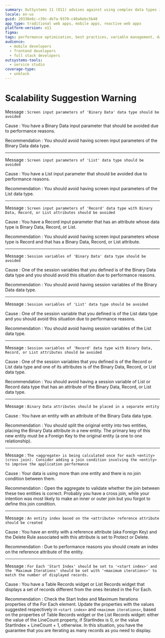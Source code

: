 ```yaml
---
summary: OutSystems 11 (O11) advises against using complex data types in screen and session variables to enhance performance.
locale: en-us
guid: 20338e6c-c39c-4b7a-9370-c40a6ebc5b48
app_type: traditional web apps, mobile apps, reactive web apps
platform-version: o11
figma:
tags: performance optimization, best practices, variable management, data types, scalability
audience:
  - mobile developers
  - frontend developers
  - full stack developers
outsystems-tools:
  - service studio
coverage-type:
  - unblock
---
```


# Scalability Suggestion Warning

Message
:   `Screen input parameters of 'Binary Data' data type should be avoided`

Cause
:   You have a Binary Data input parameter that should be avoided due to performance reasons.

Recommendation
:   You should avoid having screen input parameters of the Binary Data data type.

---

Message
:   `Screen input parameters of 'List' data type should be avoided`

Cause
:   You have a List input parameter that should be avoided due to performance reasons.

Recommendation
:   You should avoid having screen input parameters of the List data type.

---

Message
:   `Screen input parameters of 'Record' data type with Binary Data, Record, or List attributes should be avoided`

Cause
:   You have a Record input parameter that has an attribute whose data type is Binary Data, Record, or List.

Recommendation
:   You should avoid having screen input parameters whose type is Record and that has a Binary Data, Record, or List attribute.

---

Message
:   `Session variables of 'Binary Data' data type should be avoided`

Cause
:   One of the session variables that you defined is of the Binary Data data type and you should avoid this situation due to performance reasons.

Recommendation
:   You should avoid having session variables of the Binary Data data type.

---

Message
:   `Session variables of 'List' data type should be avoided`

Cause
:   One of the session variable that you defined is of the List data type and you should avoid this situation due to performance reasons.

Recommendation
:   You should avoid having session variables of the List data type.

---

Message
:   `Session variables of 'Record' data type with Binary Data, Record, or List attributes should be avoided`

Cause
:   One of the session variables that you defined is of the Record or List data type and one of its attributes is of the Binary Data, Record, or List data type.

Recommendation
:   You should avoid having a session variable of List or Record data type that has an attribute of the Binary Data, Record, or List data type.

---

Message
:   `Binary Data attributes should be placed in a separate entity`

Cause
:   You have an entity with an attribute of the Binary Data data type.

Recommendation
:   You should split the original entity into two entities, placing the Binary Data attribute in a new entity. The primary key of this new entity must be a Foreign Key to the original entity (a one to one relationship).

---

Message
:   `The <aggregate> is being calculated once for each <entity> (cross join). Consider adding a join condition involving the <entity> to improve the application performance`

Cause
:   Your data is using more than one entity and there is no join condition between them.

Recommendation
:   Open the aggregate to validate whether the join between these two entities is correct. Probably you have a cross join, while your intention was most likely to make an inner or outer join but you forgot to define this join condition.

---

Message
:   `An entity index based on the <attribute> reference attribute should be created`

Cause
:   You have an entity with a reference attribute (aka Foreign Key) and the Delete Rule associated with this attribute is set to Protect or Delete.

Recommendation
:   Due to performance reasons you should create an index on the reference attribute of the entity.

---

Message
:   `For Each 'Start Index' should be set to '<start index>' and the 'Maximum Iterations' should be set with '<maximum iterations>' to match the number of displayed records.`

Cause
:   You have a Table Records widget or List Records widget that displays a set of records different from the ones iterated in the For Each.

Recommendation
:   Check the Start Index and Maximum Iterations properties of the For Each element. Update the properties with the values suggested respectively in `<start index>` and `<maximum iterations>`, based on the properties of Table Records widget or the List Records widget: either the value of the LineCount property, if StartIndex is 0, or the value StartIndex + LineCount + 1, otherwise. In this situation, you have the guarantee that you are iterating as many records as you need to display.
